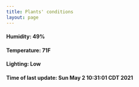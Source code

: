 ```yaml
---
title: Plants' conditions
layout: page
---
```



#### Humidity: 49%
#### Temperature: 71F
#### Lighting: Low
#### Time of last update: Sun May  2 10:31:01 CDT 2021
